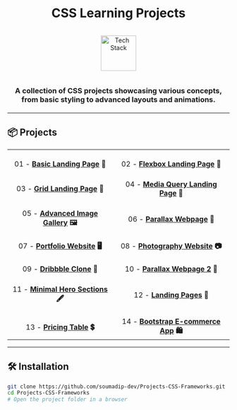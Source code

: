 <h1 align="center">
  <br>
  CSS Learning Projects
  <br>
</h1>

<div align="center">
  <a href="https://github.com/kavindu-dilshan">
    <img src="https://skillicons.dev/icons?i=html,css" alt="Tech Stack" width="80" style="padding: 15px 0;">
  </a>
</div>

<h3 align="center" style="margin: 20px 0;">
  A collection of CSS projects showcasing various concepts, from basic styling to advanced layouts and animations.  
</h3>

---

## 📦 Projects

<div align="center">

|  |  |
| :--: | :--: |
| <div align="center"><br>01 - **[Basic Landing Page](./01-basic-landing-page) 🎨**</div> | <div align="center"><br>02 - **[Flexbox Landing Page](./02-flexbox-landing-page) 📐**</div> |
| <div align="center"><br>03 - **[Grid Landing Page](./03-grid-landing-page) 🔲**</div> | <div align="center"><br>04 - **[Media Query Landing Page](./04-media-query-landing-page) 📱**</div> |
| <div align="center"><br>05 - **[Advanced Image Gallery](./05-advanced-image-gallery) 🖼️**</div> | <div align="center"><br>06 - **[Parallax Webpage](./06-parallax-webpage) 🌄**</div> |
| <div align="center"><br>07 - **[Portfolio Website](./07-portfolio-website) 🖥️**</div> | <div align="center"><br>08 - **[Photography Website](./08-photography-website) 📷**</div> |
| <div align="center"><br>09 - **[Dribbble Clone](./09-Dribble-clone) 🎨**</div> | <div align="center"><br>10 - **[Parallax Webpage 2](./10-parallax-webpage-2) 🌅**</div> |
| <div align="center"><br>11 - **[Minimal Hero Sections](./11-minimal-hero-sections) 🖋️**</div> | <div align="center"><br>12 - **[Landing Pages](./12-landing-pages) 📜**</div> |
| <div align="center"><br>13 - **[Pricing Table](./13-pricing-table) 💲**</div> | <div align="center"><br>14 - **[Bootstrap E-commerce App](./14-Bootstrap-Ecommerce%20app) 🛍️**</div> |

</div>

---

## 🛠️ Installation

```bash
git clone https://github.com/soumadip-dev/Projects-CSS-Frameworks.git
cd Projects-CSS-Frameworks
# Open the project folder in a browser
